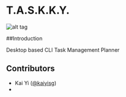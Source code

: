 # T.A.S.K.K.Y.

![alt tag](https://cloud.githubusercontent.com/assets/10717593/16782802/88a7526c-4881-11e6-94ae-3f9af91c672e.png)

##Introduction

Desktop based CLI Task Management Planner

## Contributors
- Kai Yi ([@kaiyisg](https://github.com/kaiyisg))
- 
